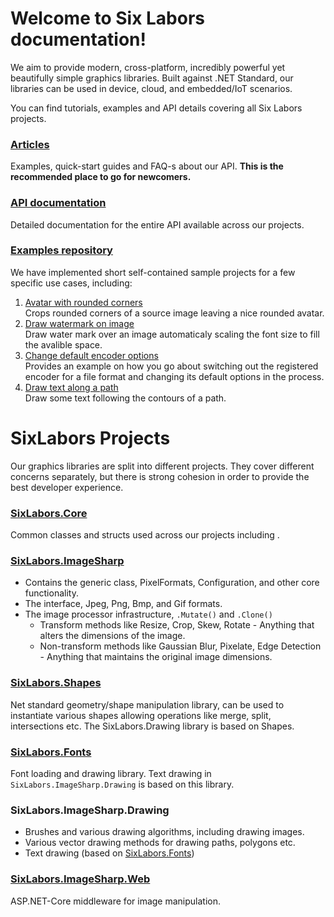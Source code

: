 # Welcome to Six Labors documentation!

We aim to provide modern, cross-platform, incredibly powerful yet beautifully simple graphics libraries. Built against .NET Standard, our libraries can be used in device, cloud, and embedded/IoT scenarios.

You can find tutorials, examples and API details covering all Six Labors projects.

### [Articles](articles/intro.md)
Examples, quick-start guides and FAQ-s about our API. **This is the recommended place to go for newcomers.**

### [API documentation](api/index.md)
Detailed documentation for the entire API available across our projects.

### [Examples repository](https://github.com/SixLabors/Samples)
We have implemented short self-contained sample projects for a few specific use cases, including:
1. [Avatar with rounded corners](https://github.com/SixLabors/Samples/tree/master/ImageSharp/AvatarWithRoundedCorner)<br/>
  Crops rounded corners of a source image leaving a nice rounded avatar.
2. [Draw watermark on image](https://github.com/SixLabors/Samples/tree/master/ImageSharp/DrawWaterMarkOnImage)<br/>
  Draw water mark over an image automaticaly scaling the font size to fill the avalible space.
3. [Change default encoder options](https://github.com/SixLabors/Samples/tree/master/ImageSharp/ChangeDefaultEncoderOptions)<br/>
  Provides an example on how you go about switching out the registered encoder for a file format and changing its default options in the process.
4. [Draw text along a path](https://github.com/SixLabors/Samples/tree/master/ImageSharp/DrawingTextAlongAPath)<br/>
  Draw some text following the contours of a path.

# SixLabors Projects
Our graphics libraries are split into different projects. They cover different concerns separately, but there is strong cohesion in order to provide the best developer experience.

### [SixLabors.Core](https://github.com/SixLabors/Core)
Common classes and structs used across our projects including [](xref:SixLabors.Primitives).

### [SixLabors.ImageSharp](https://github.com/SixLabors/ImageSharp)
- Contains the generic [](xref:SixLabirs.Image`1?displayProperty=name) class, PixelFormats, Configuration, and other core functionality.
- The [](xref:SixLabors.ImageSharp.Formats.IImageFormat?displayProperty=name) interface, Jpeg, Png, Bmp, and Gif formats.
- The image processor infrastructure, `.Mutate()` and `.Clone()`
  - Transform methods like Resize, Crop, Skew, Rotate - Anything that alters the dimensions of the image.
  - Non-transform methods like Gaussian Blur, Pixelate, Edge Detection - Anything that maintains the original image dimensions.

### [SixLabors.Shapes](https://github.com/SixLabors/Shapes)
Net standard geometry/shape manipulation library, can be used to instantiate various shapes allowing operations like merge, split, intersections etc.
The SixLabors.Drawing library is based on Shapes.

### [SixLabors.Fonts](https://github.com/SixLabors/Fonts)
Font loading and drawing library. Text drawing in `SixLabors.ImageSharp.Drawing` is based on this library.

### SixLabors.ImageSharp.Drawing
- Brushes and various drawing algorithms, including drawing images.
- Various vector drawing methods for drawing paths, polygons etc.
- Text drawing (based on [SixLabors.Fonts](https://github.com/SixLabors/Fonts))

### [SixLabors.ImageSharp.Web](https://github.com/SixLabors/ImageSharp.Web)
ASP.NET-Core middleware for image manipulation.
